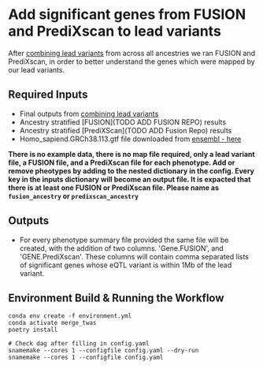 # Add significant genes from FUSION and PrediXscan to lead variants
After [combining lead variants](https://github.com/pozdeyevlab/gwas-analysis/tree/main/combine-leads) from across all ancestries we ran FUSION and PrediXscan, in order to better understand the genes which were mapped by our lead variants. 

## Required Inputs
* Final outputs from [combining lead variants](https://github.com/pozdeyevlab/gwas-analysis/tree/main/combine-leads) 
* Ancestry stratified [FUSION](TODO ADD FUSION REPO) results
* Ancestry stratified [PrediXScan](TODO ADD Fusion Repo) results
* Homo_sapiend.GRCh38.113.gtf file downloaded from [ensembl - here](https://ftp.ensembl.org/pub/current_gtf/homo_sapiens/)

**There is no example data, there is no map file required, only a lead variant file, a FUSION file, and a PrediXscan file for each phenotype. Add or remove pheotypes by adding to the nested dictionary in the config. Every key in the inputs dictionary will become an output file. It is expacted that there is at least one FUSION or PrediXscan file. Please name as `fusion_ancestry` or `predixscan_ancestry`**

## Outputs
* For every phenotype summary file provided the same file will be created, with the addition of two columns. 'Gene.FUSION', and 'GENE.PrediXscan'. These columns will contain comma separated lists of significant genes whose eQTL variant is within 1Mb of the lead variant. 

## Environment Build & Running the Workflow
```{bash}
conda env create -f environment.yml
conda activate merge_twas
poetry install

# Check dag after filling in config.yaml
snamemake --cores 1 --configfile config.yaml --dry-run
snamemake --cores 1 --configfile config.yaml
```
